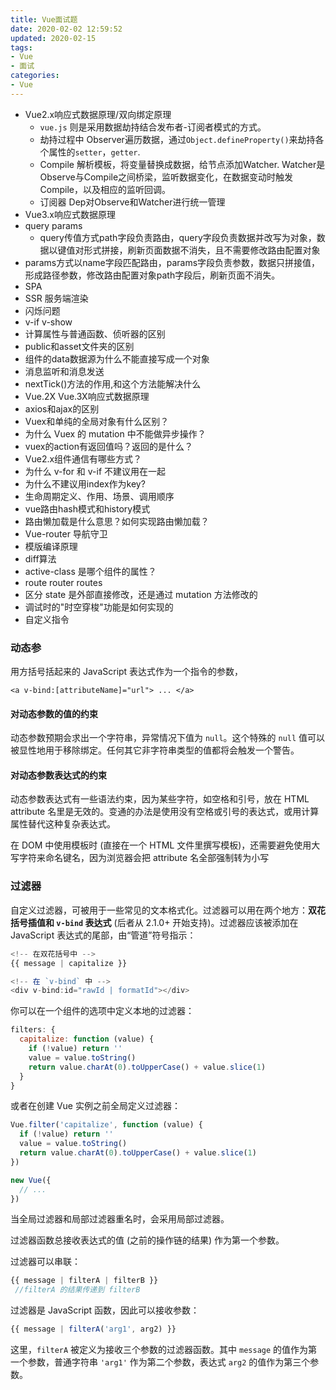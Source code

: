 ```yaml
---
title: Vue面试题
date: 2020-02-02 12:59:52
updated: 2020-02-15
tags: 
- Vue
- 面试
categories: 
- Vue
---
```


- Vue2.x响应式数据原理/双向绑定原理
  - `vue.js` 则是采用数据劫持结合发布者-订阅者模式的方式。
  - 劫持过程中 Observer遍历数据，通过`Object.defineProperty()`来劫持各个属性的`setter`，`getter`.
  - Compile 解析模板，将变量替换成数据，给节点添加Watcher. Watcher是Observe与Compile之间桥梁，监听数据变化，在数据变动时触发Compile，以及相应的监听回调。
  - 订阅器 Dep对Observe和Watcher进行统一管理
- Vue3.x响应式数据原理
- query params
  - query传值方式path字段负责路由，query字段负责数据并改写为对象，数据以键值对形式拼接，刷新页面数据不消失，且不需要修改路由配置对象
- params方式以name字段匹配路由，params字段负责参数，数据只拼接值，形成路径参数，修改路由配置对象path字段后，刷新页面不消失。
- SPA
- SSR 服务端渲染
- 闪烁问题
- v-if v-show
- 计算属性与普通函数、侦听器的区别
- public和asset文件夹的区别
- 组件的data数据源为什么不能直接写成一个对象
- 消息监听和消息发送
- nextTick()方法的作用,和这个方法能解决什么
- Vue.2X Vue.3X响应式数据原理
- axios和ajax的区别
- Vuex和单纯的全局对象有什么区别？
- 为什么 Vuex 的 mutation 中不能做异步操作？
- vuex的action有返回值吗？返回的是什么？
- Vue2.x组件通信有哪些方式？
- 为什么 v-for 和 v-if 不建议用在一起
- 为什么不建议用index作为key?
- 生命周期定义、作用、场景、调用顺序
- vue路由hash模式和history模式
- 路由懒加载是什么意思？如何实现路由懒加载？
- Vue-router 导航守卫
- 模版编译原理
- diff算法
- active-class 是哪个组件的属性？
- route router routes
- 区分 state 是外部直接修改，还是通过 mutation 方法修改的
- 调试时的"时空穿梭"功能是如何实现的
- 自定义指令

### 动态参

用方括号括起来的 JavaScript 表达式作为一个指令的参数，

```vue
<a v-bind:[attributeName]="url"> ... </a>
```

#### 对动态参数的值的约束

动态参数预期会求出一个字符串，异常情况下值为 `null`。这个特殊的 `null` 值可以被显性地用于移除绑定。任何其它非字符串类型的值都将会触发一个警告。

#### 对动态参数表达式的约束

动态参数表达式有一些语法约束，因为某些字符，如空格和引号，放在 HTML attribute 名里是无效的。变通的办法是使用没有空格或引号的表达式，或用计算属性替代这种复杂表达式。

在 DOM 中使用模板时 (直接在一个 HTML 文件里撰写模板)，还需要避免使用大写字符来命名键名，因为浏览器会把 attribute 名全部强制转为小写

### 过滤器

自定义过滤器，可被用于一些常见的文本格式化。过滤器可以用在两个地方：**双花括号插值和 `v-bind` 表达式** (后者从 2.1.0+ 开始支持)。过滤器应该被添加在 JavaScript 表达式的尾部，由“管道”符号指示：

```js
<!-- 在双花括号中 -->
{{ message | capitalize }}

<!-- 在 `v-bind` 中 -->
<div v-bind:id="rawId | formatId"></div>
```

你可以在一个组件的选项中定义本地的过滤器：

```js
filters: {
  capitalize: function (value) {
    if (!value) return ''
    value = value.toString()
    return value.charAt(0).toUpperCase() + value.slice(1)
  }
}
```

或者在创建 Vue 实例之前全局定义过滤器：

```js
Vue.filter('capitalize', function (value) {
  if (!value) return ''
  value = value.toString()
  return value.charAt(0).toUpperCase() + value.slice(1)
})

new Vue({
  // ...
})
```

当全局过滤器和局部过滤器重名时，会采用局部过滤器。

过滤器函数总接收表达式的值 (之前的操作链的结果) 作为第一个参数。

过滤器可以串联：

```js
{{ message | filterA | filterB }}
 //filterA 的结果传递到 filterB
```

过滤器是 JavaScript 函数，因此可以接收参数：

```js
{{ message | filterA('arg1', arg2) }}
```

这里，`filterA` 被定义为接收三个参数的过滤器函数。其中 `message` 的值作为第一个参数，普通字符串 `'arg1'` 作为第二个参数，表达式 `arg2` 的值作为第三个参数。
